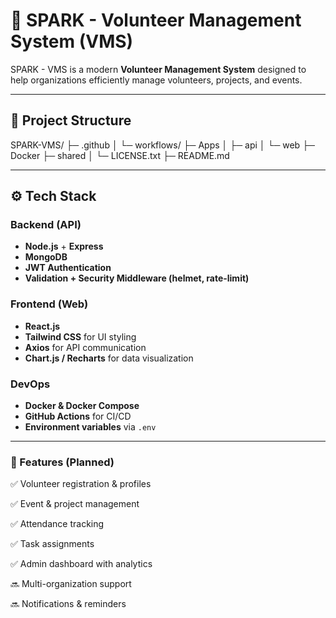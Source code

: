 # 🌟 SPARK - Volunteer Management System (VMS)

SPARK - VMS is a modern **Volunteer Management System** designed to help organizations efficiently manage volunteers, projects, and events.  

---

## 📂 Project Structure

SPARK-VMS/
├─ .github
│ └─ workflows/
├─ Apps
│ ├─ api
│ └─ web
├─ Docker
├─ shared
│ └─ LICENSE.txt 
├─ README.md


---

## ⚙️ Tech Stack

### Backend (API)
- **Node.js** + **Express**
- **MongoDB**
- **JWT Authentication**
- **Validation + Security Middleware (helmet, rate-limit)**

### Frontend (Web)
- **React.js**
- **Tailwind CSS** for UI styling
- **Axios** for API communication
- **Chart.js / Recharts** for data visualization

### DevOps
- **Docker & Docker Compose**
- **GitHub Actions** for CI/CD
- **Environment variables** via `.env`

---

### 📖 Features (Planned)

✅ Volunteer registration & profiles

✅ Event & project management

✅ Attendance tracking

✅ Task assignments

✅ Admin dashboard with analytics

🔜 Multi-organization support

🔜 Notifications & reminders
